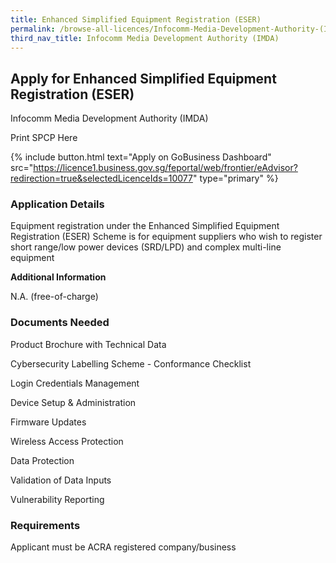 ```yaml
---
title: Enhanced Simplified Equipment Registration (ESER)
permalink: /browse-all-licences/Infocomm-Media-Development-Authority-(IMDA)/Enhanced-Simplified-Equipment-Registration--ESER-
third_nav_title: Infocomm Media Development Authority (IMDA)
---
```


## Apply for Enhanced Simplified Equipment Registration (ESER)

Infocomm Media Development Authority (IMDA)

Print SPCP Here


{% include button.html text="Apply on GoBusiness Dashboard" src="https://licence1.business.gov.sg/feportal/web/frontier/eAdvisor?redirection=true&selectedLicenceIds=10077" type="primary" %}

### Application Details

<p>Equipment registration under the Enhanced Simplified Equipment Registration (ESER) Scheme is for equipment suppliers who wish to register short range/low power devices (SRD/LPD) and complex multi-line equipment</p>

**Additional Information**

N.A. (free-of-charge)

### Documents Needed

Product Brochure with Technical Data

Cybersecurity Labelling Scheme - Conformance Checklist

Login Credentials Management

Device Setup & Administration

Firmware Updates

Wireless Access Protection

Data Protection

Validation of Data Inputs

Vulnerability Reporting

### Requirements

Applicant must be ACRA registered company/business

